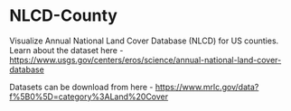 # NLCD-County

Visualize Annual National Land Cover Database (NLCD) for US counties. Learn about the
dataset here - https://www.usgs.gov/centers/eros/science/annual-national-land-cover-database

Datasets can be download from here - https://www.mrlc.gov/data?f%5B0%5D=category%3ALand%20Cover
